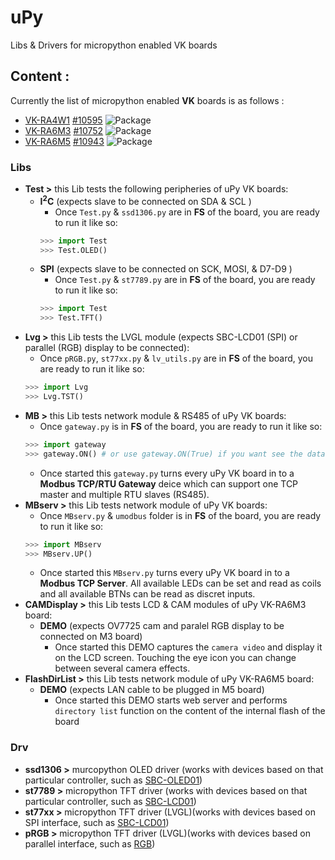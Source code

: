 # uPy
Libs & Drivers for micropython enabled VK boards

## Content :
Currently the list of micropython enabled **VK** boards is as follows :

- [VK-RA4W1](https://vekatech.com/VK-RA4W1_docs/brochures/VK-RA4W1%20Flyer%20R2.pdf) [#10595](https://github.com/micropython/micropython/pull/10595) ![Package](https://badgen.net/badge/status/pending%20for%20merge/orange?icon=git)
- [VK-RA6M3](https://vekatech.com/VK-RA6M3_docs/brochures/VK-RA6M3%20Flyer%20R2.pdf) [#10752](https://github.com/micropython/micropython/pull/10752) ![Package](https://badgen.net/badge/status/pending%20for%20merge/orange?icon=git)
- [VK-RA6M5](https://vekatech.com/VK-RA6M5_docs/brochures/VK-RA6M5%20Flyer%20R2.pdf) [#10943](https://github.com/micropython/micropython/pull/10943) ![Package](https://badgen.net/badge/status/pending%20for%20merge/orange?icon=git)

### Libs
- **Test >** this Lib tests the following peripheries of uPy VK boards:
  - **I<sup>2</sup>C** (expects slave to be connected on SDA & SCL )
    - Once `Test.py` & `ssd1306.py` are in **FS** of the board, you are ready to run it like so:
    ```python
    >>> import Test
    >>> Test.OLED()
    ```
  - **SPI** (expects slave to be connected on SCK, MOSI, & D7-D9 )
    - Once `Test.py` & `st7789.py` are in **FS** of the board, you are ready to run it like so:
    ```python
    >>> import Test
    >>> Test.TFT()
    ```
- **Lvg >** this Lib tests the LVGL module (expects SBC-LCD01 (SPI) or parallel (RGB) display to be connected):
    - Once `pRGB.py`, `st77xx.py` & `lv_utils.py` are in **FS** of the board, you are ready to run it like so:
    ```python
    >>> import Lvg
    >>> Lvg.TST()
    ```
- **MB >** this Lib tests network module & RS485 of uPy VK boards:
    - Once `gateway.py` is in **FS** of the board, you are ready to run it like so:
    ```python
    >>> import gateway
    >>> gateway.ON() # or use gateway.ON(True) if you want see the data, passing through the gateway
    ```
    - Once started this `gateway.py` turns every uPy VK board in to a **Modbus TCP/RTU Gateway** deice which can support one TCP master and multiple RTU slaves (RS485).
- **MBserv >** this Lib tests network module of uPy VK boards:
    - Once `MBserv.py` & `umodbus` folder is in **FS** of the board, you are ready to run it like so:
    ```python
    >>> import MBserv
    >>> MBserv.UP()
    ```
    - Once started this `MBserv.py` turns every uPy VK board in to a **Modbus TCP Server**. All available LEDs can be set and read as coils and all available BTNs can be read as discret inputs.
- **CAMDisplay >** this Lib tests LCD & CAM modules of uPy VK-RA6M3 board:
  - **DEMO** (expects OV7725 cam and paralel RGB display to be connected on M3 board)
    - Once started this DEMO captures the `camera video` and display it on the LCD screen. Touching the eye icon you can change between several camera effects.
- **FlashDirList >** this Lib tests network module of uPy VK-RA6M5 board:
  - **DEMO** (expects LAN cable to be plugged in M5 board)
    - Once started this DEMO starts web server and performs `directory list` function on the content of the internal flash of the board
  
### Drv
- **ssd1306 >** murcopython OLED driver (works with devices based on that particular controller, such as [SBC-OLED01](https://www.joy-it.net/en/products/SBC-OLED01))
- **st7789 >** micropython TFT driver (works with devices based on that particular controller, such as [SBC-LCD01](https://www.joy-it.net/en/products/SBC-LCD01))
- **st77xx >** micropython TFT driver (LVGL)(works with devices based on SPI interface, such as [SBC-LCD01](https://www.joy-it.net/en/products/SBC-LCD01))
- **pRGB >** micropython TFT driver (LVGL)(works with devices based on parallel interface, such as [RGB](https://www.buydisplay.com/ips-4-3-inch-480x272-tft-lcd-display-with-optl-capacitive-touch-screen))